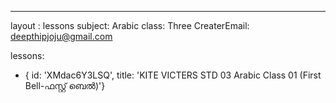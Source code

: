 --- 
layout : lessons 
subject: Arabic
class: Three
CreaterEmail: deepthipjoju@gmail.com

lessons: 
- { id: 'XMdac6Y3LSQ', title: 'KITE VICTERS STD 03 Arabic Class 01 (First Bell-ഫസ്റ്റ് ബെല്‍)'}
